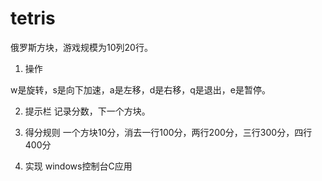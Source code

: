 # tetris
俄罗斯方块，游戏规模为10列20行。

1. 操作

w是旋转，s是向下加速，a是左移，d是右移，q是退出，e是暂停。

2. 提示栏
记录分数，下一个方块。

3. 得分规则
一个方块10分，消去一行100分，两行200分，三行300分，四行400分

4. 实现
windows控制台C应用
